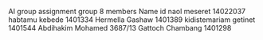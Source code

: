 AI group assignment group 8 members
   Name                     id 
naol meseret              14022037
habtamu kebede            1401334
Hermella Gashaw           1401389
kidistemariam getinet     1401544
Abdihakim Mohamed         3687/13
Gattoch Chambang          1401298
